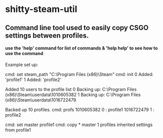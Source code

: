 # shitty-steam-util

## Command line tool used to easily copy CSGO settings between profiles.
#### use the 'help' command for list of commands & 'help help' to see how to use the command

Example set up: 

cmd: set steam_path "C:\Program Files (x86)\Steam"
cmd: init
0  Added: 'profile1'
1  Added: 'profile2'

Added 10 users to the profile list
0  Backing up: C:\Program Files (x86)\Steam\userdata\1010605382
1  Backing up: C:\Program Files (x86)\Steam\userdata\1016722479

Backed up 10 profiles.
cmd: profs
1010605382      0 : profile1
1016722479      1 : profile2

cmd: set master profile1
cmd: copy * master
1 profiles inherited settings from profile1


